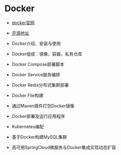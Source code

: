 # Docker

- [docker官网](https://www.docker.com/)
- [开源地址](https://github.com/moby/moby)

- Docker介绍、安装与使用
- Docker组成：镜像，容器，私有仓库
- Docker Compose部署脚本
- Docker Service服务编排
- Docker Redis分布式集群部署
- Docker File构建
- 通过Maven插件打包Docker镜像
- Docker部署及运行应用程序
- Kubernetes编配
- 基于Docker构建MySQL集群
- 高可用SpringCloud微服务与Docker集成实现动态扩容